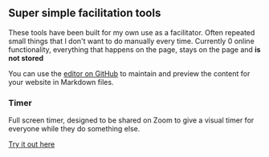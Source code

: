 ## Super simple facilitation tools

These tools have been built for my own use as a facilitator. Often repeated small things that I don't want to do manually every time. Currently 0 online functionality, everything that happens on the page, stays on the page and **is not stored**

You can use the [editor on GitHub](https://github.com/jussiholtta/facilitation-tools/edit/master/README.md) to maintain and preview the content for your website in Markdown files.

### Timer
Full screen timer, designed to be shared on Zoom to give a visual timer for everyone while they do something else.

[Try it out here](dist/timer/index.html)

